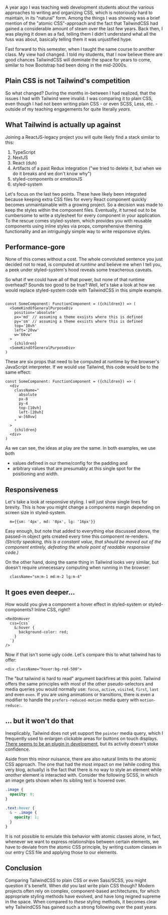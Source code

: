A year ago I was teaching web development students about the various approaches to writing and organizing CSS, which is notoriously hard to maintain, in its "natural" form. Among the things I was showing was a brief mention of the "atomic CSS"-approach and the fact that TailwindCSS had gained a considerable amount of steam over the last few years. Back then, I was playing it down as a fad, telling them I didn't understand what all the fuss was about, basically telling them it was unjustified hype.

Fast forward to this semester, when I taught the same course to another class. My view had changed. I told my students, that I now believe there are good chances TailwindCSS will dominate the space for years to come, similar to how Bootstrap had been doing in the mid-2000s.

## Plain CSS is not Tailwind's competition

So what changed? During the months in-between I had realized, that the issues I had with Tailwind were invalid. I was comparing it to plain CSS, even though I had not been writing plain CSS - or even SCSS, Less, etc. - outside of my teaching engagements for quite literally *years*.

## What Tailwind is actually up against

Joining a ReactJS-legacy project you will quite likely find a stack similar to this: 

1. TypeScript
1. NextJS
1. React (duh)
1. Artifacts of a past Redux integration ("we tried to delete it, but when we do it breaks and we don't know why")
1. styled-components or emotionJS
1. styled-system

Let's focus on the last two points. These have likely been integrated because keeping extra CSS files for every React component quickly becomes unmaintainable with a growing project. So a decision was made to keep the styles within the component files. Eventually, it turned out to be cumbersome to write a stylesheet for every component in your application. To the rescue comes styled-system, which provides you with reusable components using inline styles via props, comprehensive theming functionality and an intriguingly simple way to write responsive styles.

## Performance-gore

None of this comes without a cost. The whole convoluted sentence you just decided not to read, is computed *at runtime* and believe me when I tell you, a peek under styled-system's hood reveals some treacherous caveats.

So what if we could have all of that power, but none of that runtime overhead? Sounds too good to be true? Well, let's take a look at how we would replace styled-system code with TailwindCSS in this simple example.

```tsx

const SomeComponent: FunctionComponent = ({children}) => (
  <SomeKindOfGeneralPurposeDiv
    position='absolute'
    px='md' // assuming a theme exsists where this is defined
    py='sm' // assuming a theme exsists where this is defined
    top='10vh'
    left='20vw'
    w='60vw'
  >
    {children}
  <SomeKindOfGeneralPurposeDiv>
)

```

These are six props that need to be computed at runtime by the browser's JavaScript interpreter. If we would use Tailwind, this code would be to the same effect:

```tsx
const SomeComponent: FunctionComponent = ({children}) => (
  <div
    className="
      absolute
      px-8
      py-4
      top-[10vh]
      left-[20vh]
      w-[60vw]
    "
  >
    {children}
  <div>
)
```

As we can see, the ideas at play are the same. In both examples, we use both 

* values defined in our theme/config for the padding and 
* arbitrary values that are presumably at this single spot for the positioning and width.

## Responsiveness

Let's take a look at responsive styling. I will just show single lines for brevity. This is how you might change a components margin depending on screen size in styled-system.

```tsx
  m={{sm: '4px', md: '8px', lg: '16px'}}
```

Easy enough, but note that added to everything else discussed above, the passed-in object gets created every time this component re-renders. *(Strictly speaking, this is a constant value, that should be moved out of the component entirely, defeating the whole point of readable responsive code.)*

On the other hand, doing the same thing in Tailwind looks very similar, but doesn't require unnecessary computing when running in the browser:

```tsx
  className="sm:m-1 md:m-2 lg:m-4"
```

## It goes even deeper...

How would you give a component a hover effect in styled-system or styled-components? Inline CSS, right?

```tsx
<RedOnHover
  css={css`
    &:hover {
      background-color: red;
    }
  `}
/>
```

Now if that isn't some ugly code. Let's compare this to what tailwind has to offer:

```tsx
<div className="hover:bg-red-500">
```

The "but tailwind is hard to read" argument backfires at this point. Tailwind offers the same principles with most of the other pseudo-selectors and media queries you would normally use: `focus`, `active`, `visited`, `first`, `last` and even `even`. If you are using animations or transitions, there is even a modifier to handle the `prefers-reduced-motion` media query with `motion-reduce:`.

## ... but it won't do that

Inexplicably, Tailwind does not yet support the `pointer` media query, which I frequently used to enlargen clickable areas for buttons on touch displays. [There seems to be an plugin in development](https://github.com/ShiftLimits/tailwindcss-interaction-media), but its activity doesn't stoke confidence. 

Aside from this minor nuisance, there are also natural limits to the atomic CSS approach. The one that had the most impact on me (while coding this very blog, actually) is the fact that there is no way to style an element while *another* element is interacted with. Consider the following SCSS, in which an image gets shown when its sibling text is hovered over.

```scss
.image {
  opacity: 0;
}

.text:hover {
  & ~ .image {
    opacity: 1;
  }
}
```

It is not possible to emulate this behavior with atomic classes alone, in fact, whenever we want to express relationships between certain elements, we have to deviate from the atomic CSS principle, by writing custom classes in our entry CSS file and applying those to our elements.

## Conclusion

Comparing TailwindCSS to plain CSS or even Sass/SCSS, you might question it's benefit. When did you last write plain CSS though? Modern projects often rely on complex, component-based architectures, for which appropriate styling methods have evolved, and have long reigned supreme in the space. When compared to *these* styling methods, it becomes clear why TailwindCSS has gained such a strong following over the past years.